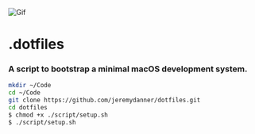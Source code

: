 ![Gif](https://media.giphy.com/media/qpuY0jCwlPOPC/giphy.gif)

# .dotfiles
### A script to bootstrap a minimal macOS development system.
```BASH
mkdir ~/Code
cd ~/Code
git clone https://github.com/jeremydanner/dotfiles.git
cd dotfiles
$ chmod +x ./script/setup.sh
$ ./script/setup.sh
```
